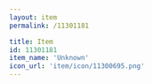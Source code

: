 ```yaml
---
layout: item
permalink: /11301181

title: Item
id: 11301181
item_name: 'Unknown'
icon_url: 'item/icon/11300695.png'
---
```

